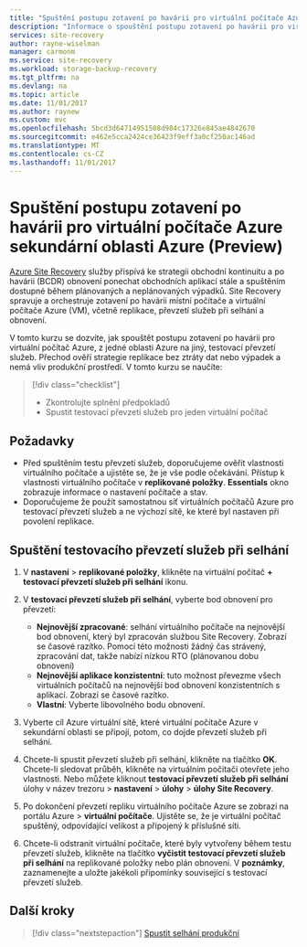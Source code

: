 ```yaml
---
title: "Spuštění postupu zotavení po havárii pro virtuální počítače Azure sekundární oblasti Azure s Azure Site Recovery (Preview)"
description: "Informace o spouštění postupu zotavení po havárii pro virtuální počítače Azure sekundární oblasti Azure pomocí služby Azure Site Recovery."
services: site-recovery
author: rayne-wiselman
manager: carmonm
ms.service: site-recovery
ms.workload: storage-backup-recovery
ms.tgt_pltfrm: na
ms.devlang: na
ms.topic: article
ms.date: 11/01/2017
ms.author: raynew
ms.custom: mvc
ms.openlocfilehash: 5bcd3d64714951508d984c17326e845ae4842670
ms.sourcegitcommit: e462e5cca2424ce36423f9eff3a0cf250ac146ad
ms.translationtype: MT
ms.contentlocale: cs-CZ
ms.lasthandoff: 11/01/2017
---
```

# <a name="run-a-disaster-recovery-drill-for-azure-vms-to-a-secondary-azure-region-preview"></a>Spuštění postupu zotavení po havárii pro virtuální počítače Azure sekundární oblasti Azure (Preview)

[Azure Site Recovery](site-recovery-overview.md) služby přispívá ke strategii obchodní kontinuitu a po havárii (BCDR) obnovení ponechat obchodních aplikací stále a spuštěním dostupné během plánovaných a neplánovaných výpadků. Site Recovery spravuje a orchestruje zotavení po havárii místní počítače a virtuální počítače Azure (VM), včetně replikace, převzetí služeb při selhání a obnovení.

V tomto kurzu se dozvíte, jak spouštět postupu zotavení po havárii pro virtuální počítač Azure, z jedné oblasti Azure na jiný, testovací převzetí služeb. Přechod ověří strategie replikace bez ztráty dat nebo výpadek a nemá vliv produkční prostředí. V tomto kurzu se naučíte:

> [!div class="checklist"]
> * Zkontrolujte splnění předpokladů
> * Spustit testovací převzetí služeb pro jeden virtuální počítač

## <a name="prerequisites"></a>Požadavky

- Před spuštěním testu převzetí služeb, doporučujeme ověřit vlastnosti virtuálního počítače a ujistěte se, že je vše podle očekávání.  Přístup k vlastnosti virtuálního počítače v **replikované položky**. **Essentials** okno zobrazuje informace o nastavení počítače a stav.
- Doporučujeme že použít samostatnou síť virtuálních počítačů Azure pro testovací převzetí služeb a ne výchozí sítě, ke které byl nastaven při povolení replikace.


## <a name="run-a-test-failover"></a>Spuštění testovacího převzetí služeb při selhání

1. V **nastavení** > **replikované položky**, klikněte na virtuální počítač **+ testovací převzetí služeb při selhání** ikonu.

2. V **testovací převzetí služeb při selhání**, vyberte bod obnovení pro převzetí:

   - **Nejnovější zpracované**: selhání virtuálního počítače na nejnovější bod obnovení, který byl zpracován službou Site Recovery. Zobrazí se časové razítko. Pomocí této možnosti žádný čas strávený, zpracování dat, takže nabízí nízkou RTO (plánovanou dobu obnovení)
   - **Nejnovější aplikace konzistentní**: tuto možnost převezme všech virtuálních počítačů na nejnovější bod obnovení konzistentních s aplikací. Zobrazí se časové razítko.
   - **Vlastní**: Vyberte libovolného bodu obnovení.

3. Vyberte cíl Azure virtuální sítě, které virtuální počítače Azure v sekundární oblasti se připojí, potom, co dojde převzetí služeb při selhání.

4. Chcete-li spustit převzetí služeb při selhání, klikněte na tlačítko **OK**. Chcete-li sledovat průběh, klikněte na virtuálním počítači otevřete jeho vlastnosti. Nebo můžete kliknout **testovací převzetí služeb při selhání** úlohy v název trezoru > **nastavení** > **úlohy** > **úlohy Site Recovery**.
5. Po dokončení převzetí repliku virtuálního počítače Azure se zobrazí na portálu Azure > **virtuální počítače**. Ujistěte se, že je virtuální počítač spuštěný, odpovídající velikost a připojený k příslušné síti.
6. Chcete-li odstranit virtuální počítače, které byly vytvořeny během testu převzetí služeb, klikněte na tlačítko **vyčistit testovací převzetí služeb při selhání** na replikované položky nebo plán obnovení. V **poznámky**, zaznamenejte a uložte jakékoli připomínky související s testovací převzetí služeb.

## <a name="next-steps"></a>Další kroky

> [!div class="nextstepaction"]
> [Spustit selhání produkční](azure-to-azure-tutorial-failover-failback.md)
